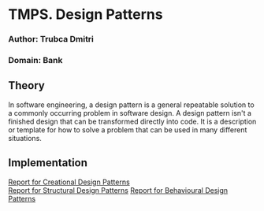 # TMPS. Design Patterns
### Author: Trubca Dmitri
### Domain: Bank 
## Theory
In software engineering, a design pattern is a general repeatable solution to a commonly occurring problem in software design. A design pattern isn't a finished design that can be transformed directly into code. It is a description or template for how to solve a problem that can be used in many different situations.

## Implementation
<a href="https://github.com/dimatrubca/bank_tmps/blob/master/Reports/README_lab1.md" target="_blank">Report for Creational Design Patterns</a></br>
<a href="https://github.com/dimatrubca/bank_tmps/blob/master/Reports/README_lab2.md" target="_blank">Report for Structural Design Patterns</a>
<a href="https://github.com/dimatrubca/bank_tmps/blob/master/Reports/README_lab3.md" target="_blank">Report for Behavioural Design Patterns</a>

